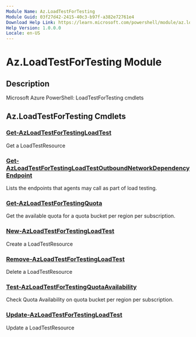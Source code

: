 ```yaml
---
Module Name: Az.LoadTestForTesting
Module Guid: 03f27d42-2415-40c3-b97f-a382e72761e4
Download Help Link: https://learn.microsoft.com/powershell/module/az.loadtestfortesting
Help Version: 1.0.0.0
Locale: en-US
---
```


# Az.LoadTestForTesting Module
## Description
Microsoft Azure PowerShell: LoadTestForTesting cmdlets

## Az.LoadTestForTesting Cmdlets
### [Get-AzLoadTestForTestingLoadTest](Get-AzLoadTestForTestingLoadTest.md)
Get a LoadTestResource

### [Get-AzLoadTestForTestingLoadTestOutboundNetworkDependencyEndpoint](Get-AzLoadTestForTestingLoadTestOutboundNetworkDependencyEndpoint.md)
Lists the endpoints that agents may call as part of load testing.

### [Get-AzLoadTestForTestingQuota](Get-AzLoadTestForTestingQuota.md)
Get the available quota for a quota bucket per region per subscription.

### [New-AzLoadTestForTestingLoadTest](New-AzLoadTestForTestingLoadTest.md)
Create a LoadTestResource

### [Remove-AzLoadTestForTestingLoadTest](Remove-AzLoadTestForTestingLoadTest.md)
Delete a LoadTestResource

### [Test-AzLoadTestForTestingQuotaAvailability](Test-AzLoadTestForTestingQuotaAvailability.md)
Check Quota Availability on quota bucket per region per subscription.

### [Update-AzLoadTestForTestingLoadTest](Update-AzLoadTestForTestingLoadTest.md)
Update a LoadTestResource

